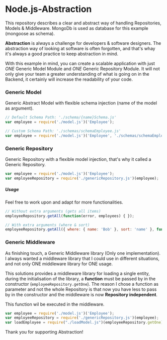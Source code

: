 # Node.js-Abstraction
This repository describes a clear and abstract way of handling Repositories, Models &amp; Middleware.
MongoDb is used as database for this example (mongoose as schema).

**Abstraction** is always a challenge for developers & software designers. The abstraction way of looking at software is often forgotten, and that's whay it's always a good practice to keep abstraction in mind.

With this example in mind, you can create a scalable application with just _ONE_ Generic Model Module and _ONE_ Generic Repository Module. It will not only give your team a greater understanding of what is going on in the Backend, it certainly will increase the readability of your code.

### Generic Model
Generic Abstract Model with flexible schema injection (name of the model as argument).

```javascript
// Default Schema Path: './schema/{name}Schema.js'
var employee = require('./model.js')('Employee');

// Custom Schema Path: './schemas/schemaEmployee.js'
var employee = require('./model.js')('Employee', './schemas/schemaEmployee.js');
```

### Generic Repository
Generic Repository with a flexible model injection, that's why it called a Generic Repository.

```javascript
var employee = require('./model.js')('Employee');
var employeeRepository = require('./genericRepository.js')(employee);
```

##### Usage
Feel free to work upon and adapt for more functionalities.

```javascript
// Without extra arguments (gets all items)
employeeRepository.getAll(function(error, employees) { });

// With extra arguments (where & sort)
employeeRepository.getAll({ where: { name: 'Bob' }, sort: 'name' }, function(error, employees) { });
```


### Generic Middleware
As finishing touch, a Generic Middleware library (Only one implementation). I always wanted a middleware library that I could use in different situations, and not only ONE middleware library for ONE usage. 

This solutions provides a middleware library for loading a single entity, during the initialisation of the library, a **function** must be passed by in the constructor (```employeeRepository.getOne```). The reason I chose a function as parameter and not the whole Repository is that now you have less to pass by in the constructor and the middleware is now **Repository independent**.  

This function wil be executed in the middleware.

```javascript
var employee = require('./model.js')('Employee');
var employeeRepository = require('./genericRepository.js')(employee);
var loadEmployee = require("./loadModel.js")(employeeRepository.getOne);
```

Thank you for supporting Abstraction!
